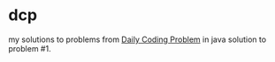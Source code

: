 # dcp
my solutions to problems from <a href ="https://www.dailycodingproblem.com"> Daily Coding Problem</a> in java
solution to problem #1.
